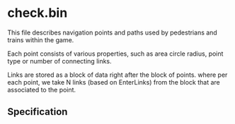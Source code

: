 # check.bin
This file describes navigation points and paths used by pedestrians and trains within the game.

Each point consists of various properties, such as area circle radius, point type or number of connecting links.

Links are stored as a block of data right after the block of points. where per each point, we take N links (based on EnterLinks) from the block that are associated to the point.

## Specification

